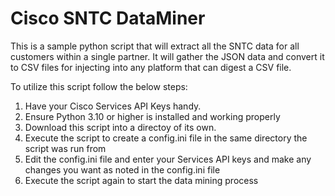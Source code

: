 # Cisco SNTC DataMiner
This is a sample python script that will extract all the SNTC data for all customers within a single partner. 
It will gather the JSON data and convert it to CSV files for injecting into any platform that can digest a CSV file.

To utilize this script follow the below steps:
1. Have your Cisco Services API Keys handy.
2. Ensure Python 3.10 or higher is installed and working properly
3. Download this script into a directoy of its own.
4. Execute the script to create a config.ini file in the same directory the script was run from
5. Edit the config.ini file and enter your Services API keys and make any changes you want as noted in the config.ini file
6. Execute the script again to start the data mining process
